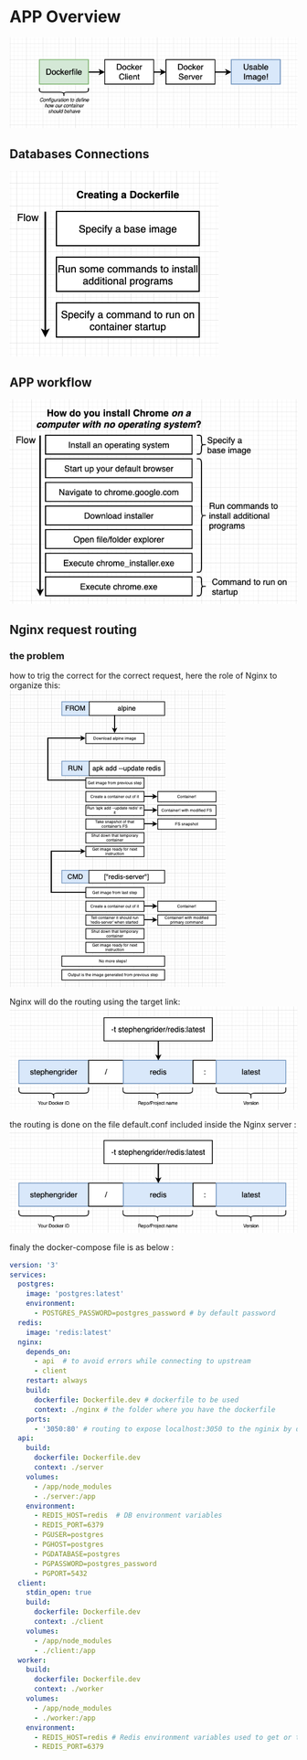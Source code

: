 # APP Overview
<img src="photos/1.png">

## Databases Connections
<img src="photos/2.png">

## APP workflow
<img src="photos/3.png">

## Nginx request routing
### the problem
how to trig the correct for the correct request, here the role of Nginx to organize this:  
<img src="photos/4.png">

Nginx will do the routing using the target link:
<img src="photos/5.png">  

the routing is done on the file default.conf included inside the Nginx server :  
<img src="photos/5.png">

finaly the docker-compose file is as below :   
```YAML
version: '3'
services:
  postgres:
    image: 'postgres:latest'
    environment:
      - POSTGRES_PASSWORD=postgres_password # by default password 
  redis:
    image: 'redis:latest' 
  nginx:
    depends_on:
      - api  # to avoid errors while connecting to upstream
      - client
    restart: always
    build:
      dockerfile: Dockerfile.dev # dockerfile to be used
      context: ./nginx # the folder where you have the dockerfile
    ports:
      - '3050:80' # routing to expose localhost:3050 to the nginix by default port 80 (in the Nginix container)
  api:
    build:
      dockerfile: Dockerfile.dev
      context: ./server
    volumes:
      - /app/node_modules
      - ./server:/app
    environment:
      - REDIS_HOST=redis  # DB environment variables 
      - REDIS_PORT=6379
      - PGUSER=postgres
      - PGHOST=postgres
      - PGDATABASE=postgres
      - PGPASSWORD=postgres_password
      - PGPORT=5432
  client:
    stdin_open: true
    build:
      dockerfile: Dockerfile.dev
      context: ./client
    volumes:
      - /app/node_modules
      - ./client:/app
  worker:
    build:
      dockerfile: Dockerfile.dev
      context: ./worker
    volumes:
      - /app/node_modules
      - ./worker:/app
    environment:
      - REDIS_HOST=redis # Redis environment variables used to get or to put values from server(api)
      - REDIS_PORT=6379
```